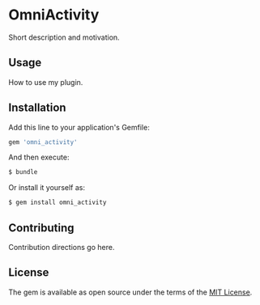 # OmniActivity
Short description and motivation.

## Usage
How to use my plugin.

## Installation
Add this line to your application's Gemfile:

```ruby
gem 'omni_activity'
```

And then execute:
```bash
$ bundle
```

Or install it yourself as:
```bash
$ gem install omni_activity
```

## Contributing
Contribution directions go here.

## License
The gem is available as open source under the terms of the [MIT License](https://opensource.org/licenses/MIT).
